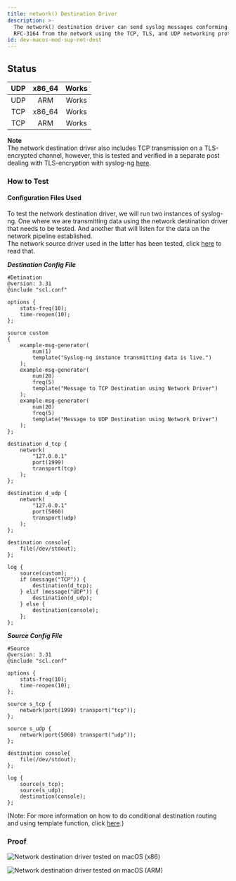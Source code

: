 ```yaml
---
title: network() Destination Driver
description: >-
  The network() destination driver can send syslog messages conforming to
  RFC-3164 from the network using the TCP, TLS, and UDP networking protocols.
id: dev-macos-mod-sup-net-dest
---
```


## Status

| UDP | x86\_64 | Works |
| :-: | :-----: | :---: |
| UDP |   ARM   | Works |
| TCP | x86\_64 | Works |
| TCP |   ARM   | Works |

**Note**\
The network destination driver also includes TCP transmission on a TLS-encrypted channel, however, this is tested and verified in a separate post dealing with TLS-encryption with syslog-ng [here](tls-encryption/).

### How to Test

#### **Configuration Files Used**

To test the network destination driver, we will run two instances of syslog-ng. One where we are transmitting data using the network destination driver that needs to be tested. And another that will listen for the data on the network pipeline established. \
The network source driver used in the latter has been tested, click [here](network-source-driver) to read that.

_**Destination Config File**_

```config
#Detination 
@version: 3.31
@include "scl.conf"

options {
    stats-freq(10);
    time-reopen(10);
};

source custom
{
    example-msg-generator(
        num(1)
        template("Syslog-ng instance transmitting data is live.")
    );
    example-msg-generator(
        num(20)
        freq(5)
        template("Message to TCP Destination using Network Driver")
    );
    example-msg-generator(
        num(20)
        freq(5)
        template("Message to UDP Destination using Network Driver")
    );
};

destination d_tcp {
    network(
        "127.0.0.1"
        port(1999)
        transport(tcp)
    );
};

destination d_udp {
    network(
        "127.0.0.1"
        port(5060)
        transport(udp)
    );
};

destination console{
    file(/dev/stdout);
};

log {
    source(custom);
    if (message("TCP")) {  
        destination(d_tcp);
    } elif (message("UDP")) {
        destination(d_udp);
    } else {
        destination(console);
    };
};
```

_**Source Config File**_

```config
#Source
@version: 3.31
@include "scl.conf"

options {
    stats-freq(10);
    time-reopen(10);
};

source s_tcp {
    network(port(1999) transport("tcp"));
};

source s_udp {
    network(port(5060) transport("udp"));
};

destination console{
    file(/dev/stdout);
};

log {
    source(s_tcp);
    source(s_udp);
    destination(console);
};
```

(Note: For more information on how to do conditional destination routing and using template function, click [here](https://www.syslog-ng.com/technical-documents/doc/syslog-ng-open-source-edition/3.26/administration-guide/55#TOPIC-1431112).)

### Proof

![Network destination driver tested on macOS (x86)](<{{dev_img_folder}}/module-support/Screenshot 2021-06-08 at 3.13.33 PM.png>)

![Network destination driver tested on macOS (ARM)](<{{dev_img_folder}}/module-support/Screenshot 2021-06-08 at 3.31.08 PM.png>)





